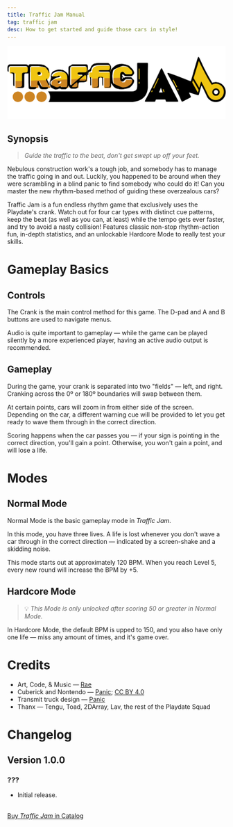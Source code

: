 ```yaml
---
title: Traffic Jam Manual
tag: traffic jam
desc: How to get started and guide those cars in style!
---
```

![Traffic Jam](/blog/images/2025-01-24-1.png)

## Synopsis

> *Guide the traffic to the beat, don't get swept up off your feet.*

Nebulous construction work's a tough job, and somebody has to manage the traffic going in and out. Luckily, you happened to be around when they were scrambling in a blind panic to find somebody who could do it! Can you master the new rhythm-based method of guiding these overzealous cars?

Traffic Jam is a fun endless rhythm game that exclusively uses the Playdate's crank. Watch out for four car types with distinct cue patterns, keep the beat (as well as you can, at least) while the tempo gets ever faster, and try to avoid a nasty collision! Features classic non-stop rhythm-action fun, in-depth statistics, and an unlockable Hardcore Mode to really test your skills.

# Gameplay Basics

## Controls

The Crank is the main control method for this game. The D-pad and A and B buttons are used to navigate menus.

Audio is quite important to gameplay — while the game can be played silently by a more experienced player, having an active audio output is recommended.

## Gameplay

During the game, your crank is separated into two "fields" — left, and right. Cranking across the 0º or 180º boundaries will swap between them.

At certain points, cars will zoom in from either side of the screen. Depending on the car, a different warning cue will be provided to let you get ready to wave them through in the correct direction.

Scoring happens when the car passes you — if your sign is pointing in the correct direction, you'll gain a point. Otherwise, you won't gain a point, and will lose a life.

# Modes

## Normal Mode

Normal Mode is the basic gameplay mode in *Traffic Jam*.

In this mode, you have three lives. A life is lost whenever you don't wave a car through in the correct direction — indicated by a screen-shake and a skidding noise.

This mode starts out at approximately 120 BPM. When you reach Level 5, every new round will increase the BPM by +5.

## Hardcore Mode

> 💡 *This Mode is only unlocked after scoring 50 or greater in Normal Mode.*

In Hardcore Mode, the default BPM is upped to 150, and you also have only one life — miss any amount of times, and it's game over.

# Credits

- Art, Code, & Music — [Rae](https://rae.wtf)
- Cuberick and Nontendo — [Panic](https://panic.com); [CC BY 4.0](https://creativecommons.org/licenses/by/4.0/)
- Transmit truck design — [Panic](https://panic.com)
- Thanx — Tengu, Toad, 2DArray, Lav, the rest of the Playdate Squad

# Changelog

## Version 1.0.0
### ???

- Initial release.

<br>
<a href="https://play.date/games/traffic-jam" class="button">Buy <i>Traffic Jam</i> in Catalog</a>